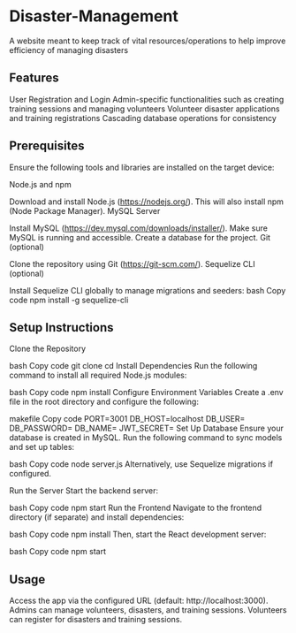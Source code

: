 # Disaster-Management
A website meant to keep track of vital resources/operations to help improve efficiency of managing disasters

## Features
User Registration and Login
Admin-specific functionalities such as creating training sessions and managing volunteers
Volunteer disaster applications and training registrations
Cascading database operations for consistency

## Prerequisites
Ensure the following tools and libraries are installed on the target device:

Node.js and npm

Download and install Node.js (https://nodejs.org/).
This will also install npm (Node Package Manager).
MySQL Server

Install MySQL (https://dev.mysql.com/downloads/installer/).
Make sure MySQL is running and accessible.
Create a database for the project.
Git (optional)

Clone the repository using Git (https://git-scm.com/).
Sequelize CLI (optional)

Install Sequelize CLI globally to manage migrations and seeders:
bash
Copy code
npm install -g sequelize-cli

## Setup Instructions
Clone the Repository

bash
Copy code
git clone <your-repo-url>
cd <project-folder>
Install Dependencies Run the following command to install all required Node.js modules:

bash
Copy code
npm install
Configure Environment Variables Create a .env file in the root directory and configure the following:

makefile
Copy code
PORT=3001
DB_HOST=localhost
DB_USER=<your-database-username>
DB_PASSWORD=<your-database-password>
DB_NAME=<your-database-name>
JWT_SECRET=<your-jwt-secret-key>
Set Up Database Ensure your database is created in MySQL. Run the following command to sync models and set up tables:

bash
Copy code
node server.js
Alternatively, use Sequelize migrations if configured.

Run the Server Start the backend server:

bash
Copy code
npm start
Run the Frontend Navigate to the frontend directory (if separate) and install dependencies:

bash
Copy code
npm install
Then, start the React development server:

bash
Copy code
npm start

## Usage
Access the app via the configured URL (default: http://localhost:3000).
Admins can manage volunteers, disasters, and training sessions.
Volunteers can register for disasters and training sessions.
